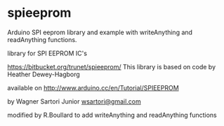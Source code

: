 # spieeprom
Arduino SPI eeprom library and example with writeAnything and readAnything functions.

library for SPI EEPROM IC's

https://bitbucket.org/trunet/spieeprom/
This library is based on code by Heather Dewey-Hagborg

available on http://www.arduino.cc/en/Tutorial/SPIEEPROM

by Wagner Sartori Junior <wsartori@gmail.com>

modified by R.Boullard to add writeAnything and readAnything functions
